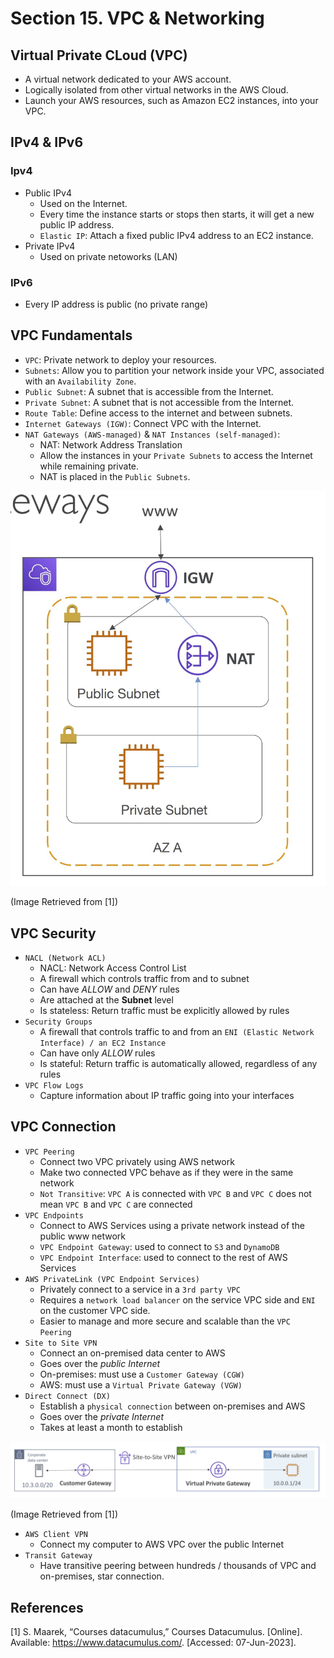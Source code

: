# Section 15. VPC & Networking


## Virtual Private CLoud (VPC)

- A virtual network dedicated to your AWS account.
- Logically isolated from other virtual networks in the AWS Cloud.
- Launch your AWS resources, such as Amazon EC2 instances, into your VPC.


## IPv4 & IPv6

### Ipv4

- Public IPv4
    - Used on the Internet.
    - Every time the instance starts or stops then starts, it will get a new public IP address.
    - `Elastic IP`: Attach a fixed public IPv4 address to an EC2 instance.
- Private IPv4
    - Used on private netoworks (LAN)

### IPv6

- Every IP address is public (no private range)


## VPC Fundamentals

- `VPC`: Private network to deploy your resources.
- `Subnets`: Allow you to partition your network inside your VPC, associated with an `Availability Zone`.
- `Public Subnet`: A subnet that is accessible from the Internet.
- `Private Subnet`: A subnet that is not accessible from the Internet.
- `Route Table`: Define access to the internet and between subnets.
- `Internet Gateways (IGW)`: Connect VPC with the Internet.
- `NAT Gateways (AWS-managed)` & `NAT Instances (self-managed)`:
    - NAT: Network Address Translation
    - Allow the instances in your `Private Subnets` to access the Internet while remaining private.
    - NAT is placed in the `Public Subnets`.

![vpc](./img/vpc.jpg)

(Image Retrieved from [1])

## VPC Security

- `NACL (Network ACL)`
    - NACL: Network Access Control List
    - A firewall which controls traffic from and to subnet
    - Can have *ALLOW* and *DENY* rules
    - Are attached at the **Subnet** level
    - Is stateless: Return traffic must be explicitly allowed by rules
- `Security Groups`
    - A firewall that controls traffic to and from an `ENI (Elastic Network Interface) / an EC2 Instance`
    - Can have only *ALLOW* rules
    - Is stateful: Return traffic is automatically allowed, regardless of any rules
- `VPC Flow Logs`
    - Capture information about IP traffic going into your interfaces


## VPC Connection

- `VPC Peering`
    - Connect two VPC privately using AWS network
    - Make two connected VPC behave as if they were in the same network
    - `Not Transitive`: `VPC A` is connected with `VPC B` and `VPC C` does not mean `VPC B` and `VPC C` are connected
- `VPC Endpoints`
    - Connect to AWS Services using a private network instead of the public www network
    - `VPC Endpoint Gateway`: used to connect to `S3` and `DynamoDB`
    - `VPC Endpoint Interface`: used to connect to the rest of AWS Services
- `AWS PrivateLink (VPC Endpoint Services)`
    - Privately connect to a service in a `3rd party VPC`
    - Requires a `network load balancer` on the service VPC side and `ENI` on the customer VPC side.
    - Easier to manage and more secure and scalable than the `VPC Peering`
- `Site to Site VPN`
    - Connect an on-premised data center to AWS
    - Goes over the *public Internet*
    - On-premises: must use a `Customer Gateway (CGW)`
    - AWS: must use a `Virtual Private Gateway (VGW)`
- `Direct Connect (DX)`
    - Establish a `physical connection` between on-premises and AWS
    - Goes over the *private Internet*
    - Takes at least a month to establish

![vpc](./img/site_to_site_vpn.jpg)

(Image Retrieved from [1])

- `AWS Client VPN`
    - Connect my computer to AWS VPC over the public Internet
- `Transit Gateway`
    - Have transitive peering between hundreds / thousands of VPC and on-premises, star connection.


## References
[1] S. Maarek, “Courses datacumulus,” Courses Datacumulus. [Online]. Available: https://www.datacumulus.com/. [Accessed: 07-Jun-2023]. 
